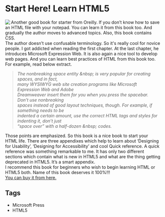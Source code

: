 # Start Here!  Learn HTML5

<div dir="ltr" style="text-align: left;" trbidi="on"><img align="left" src="https://akamaicovers.oreilly.com/images/0790145366481/cat.gif" style="display: inline; float: left;">Another good book for starter from Oreilly. If you don’t know how to save an HTML file with your notepad. You can learn it from this book too. And gradually the author moves to advanced topics. Also, this book contains CSS.<br />The author doesn’t use confusable terminology. So it's really cool for novice people. I got addicted when reading the first chapter. At the last chapter, he introduces Microsoft Expression Web. It is also again a nice tool to develop web pages. And you can learn best practices of HTML from this book too. For example, read below extract.<br /><blockquote><em>The nonbreaking space entity &amp;nbsp; is very popular for creating spaces, and in fact,<br />many WYSIWYG web site creation programs like Microsoft Expression Web and Adobe<br />Dreamweaver insert them for you when you press the spacebar. Don’t use nonbreaking<br />spaces instead of good layout techniques, though. For example, if something needs to be<br />indented a certain amount, use the correct HTML tags and styles for indenting it, don’t just<br />“space over” with a half-dozen &amp;nbsp; codes.</em></blockquote>Those points are emphasized. So this book is a nice book to start your HTML life. There are three appendixes which help to learn about ‘Designing for Usability’, ‘Designing for Accessibility’ and cool Quick reference. A quick reference was something remarkable to me. It has only two different sections which contain what is new in HTML5 and what are the thing getting deprecated in HTML5. It’s a smart appendix.<br />I recommend this book for beginners who wish to begin learning HTML or HTML5 both. Name of this book deserves it 100%!!!<br /><a href="http://shop.oreilly.com/product/0790145366481.do" target="_blank">You can buy it from here.</a></div>

## Tags

- Microsoft Press
- HTML5
